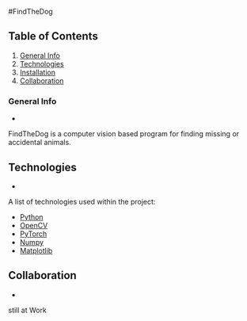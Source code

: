 #FindTheDog
## Table of Contents
1. [General Info](#general-info)
2. [Technologies](#technologies)
3. [Installation](#installation)
4. [Collaboration](#collaboration)


### General Info
*
FindTheDog is a computer vision based program for finding missing or accidental animals.

## Technologies
*
A list of technologies used within the project:
* [Python](https://python.org/)
* [OpenCV](https://opencv.org/)
* [PyTorch](https://pytorch.org/)
* [Numpy](https://numpy.org/)
* [Matplotlib](https://matplotlib.org/)

## Collaboration
*
still at Work
